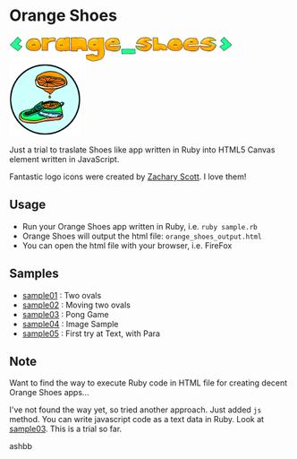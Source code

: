 Orange Shoes
============

![logo icon1](https://github.com/ashbb/orange_shoes/raw/master/static/orange_shoes-logo.png)
![logo icon2](https://github.com/ashbb/orange_shoes/raw/master/static/oshoes-icon.png)

Just a trial to traslate Shoes like app written in Ruby into HTML5 Canvas element written in JavaScript.

Fantastic logo icons were created by [Zachary Scott](https://github.com/zacharyscott). I love them!


Usage
-----

- Run your Orange Shoes app written in Ruby, i.e. `ruby sample.rb`
- Orange Shoes will output the html file: `orange_shoes_output.html`
- You can open the html file with your browser, i.e. FireFox


Samples
--------

- [sample01](http://www.rin-shun.com/shoes/orange-shoes-sample1.html) : Two ovals
- [sample02](http://www.rin-shun.com/shoes/orange-shoes-sample2.html) : Moving two ovals
- [sample03](http://www.rin-shun.com/shoes/orange-shoes-sample3.html) : Pong Game
- [sample04](http://zacharyscott.net/orange_shoes/samples/sample4.html) : Image Sample
- [sample05](http://zacharyscott.net/orange_shoes/samples/sample5.html) : First try at Text, with Para 

Note
----

Want to find the way to execute Ruby code in HTML file for creating decent Orange Shoes apps...

I've not found the way yet, so tried another approach. 
Just added `js` method. You can write javascript code as a text data in Ruby. 
Look at [sample03](http://www.rin-shun.com/shoes/orange-shoes-sample3.html). This is a trial so far.

ashbb

